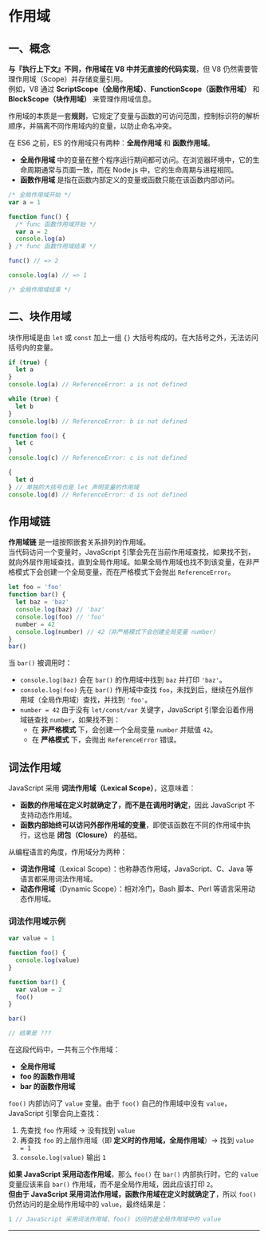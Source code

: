 # 作用域  

## 一、概念
**与『执行上下文』不同，作用域在 V8 中并无直接的代码实现**，但 V8 仍然需要管理作用域（Scope）并存储变量引用。  
例如，V8 通过 **ScriptScope（全局作用域）**、**FunctionScope（函数作用域）** 和 **BlockScope（块作用域）** 来管理作用域信息。  

作用域的本质是一套**规则**，它规定了变量与函数的可访问范围，控制标识符的解析顺序，并隔离不同作用域内的变量，以防止命名冲突。  

在 ES6 之前，ES 的作用域只有两种：**全局作用域** 和 **函数作用域**。  

- **全局作用域** 中的变量在整个程序运行期间都可访问。在浏览器环境中，它的生命周期通常与页面一致，而在 Node.js 中，它的生命周期与进程相同。  
- **函数作用域** 是指在函数内部定义的变量或函数只能在该函数内部访问。  

```javascript
/* 全局作用域开始 */
var a = 1

function func() {
  /* func 函数作用域开始 */
  var a = 2
  console.log(a)
} /* func 函数作用域结束 */

func() // => 2

console.log(a) // => 1

/* 全局作用域结束 */
```

## 二、块作用域  

块作用域是由 `let` 或 `const` 加上一组 `{}` 大括号构成的。在大括号之外，无法访问括号内的变量。  

```javascript
if (true) {
  let a
}
console.log(a) // ReferenceError: a is not defined

while (true) {
  let b
}
console.log(b) // ReferenceError: b is not defined

function foo() {
  let c
}
console.log(c) // ReferenceError: c is not defined

{
  let d
} // 单独的大括号也是 let 声明变量的作用域
console.log(d) // ReferenceError: d is not defined
```

## 作用域链  

**作用域链** 是一组按照嵌套关系排列的作用域。  
当代码访问一个变量时，JavaScript 引擎会先在当前作用域查找，如果找不到，就向外层作用域查找，直到全局作用域。如果全局作用域也找不到该变量，在非严格模式下会创建一个全局变量，而在严格模式下会抛出 `ReferenceError`。  

```javascript
let foo = 'foo'
function bar() {
  let baz = 'baz'
  console.log(baz) // 'baz'
  console.log(foo) // 'foo'
  number = 42
  console.log(number) // 42（非严格模式下会创建全局变量 number）
}
bar()
```

当 `bar()` 被调用时：
- `console.log(baz)` 会在 `bar()` 的作用域中找到 `baz` 并打印 `'baz'`。  
- `console.log(foo)` 先在 `bar()` 作用域中查找 `foo`，未找到后，继续在外层作用域（全局作用域）查找，并找到 `'foo'`。  
- `number = 42` 由于没有 `let/const/var` 关键字，JavaScript 引擎会沿着作用域链查找 `number`，如果找不到：  
  - 在 **非严格模式** 下，会创建一个全局变量 `number` 并赋值 `42`。  
  - 在 **严格模式** 下，会抛出 `ReferenceError` 错误。  

## 词法作用域  

JavaScript 采用 **词法作用域（Lexical Scope）**，这意味着：
- **函数的作用域在定义时就确定了，而不是在调用时确定**，因此 JavaScript 不支持动态作用域。  
- **函数内部始终可以访问外部作用域的变量**，即使该函数在不同的作用域中执行，这也是 **闭包（Closure）** 的基础。  

从编程语言的角度，作用域分为两种：
- **词法作用域**（Lexical Scope）：也称静态作用域，JavaScript、C、Java 等语言都采用词法作用域。  
- **动态作用域**（Dynamic Scope）：相对冷门，Bash 脚本、Perl 等语言采用动态作用域。  

### 词法作用域示例  

```javascript
var value = 1

function foo() {
  console.log(value)
}

function bar() {
  var value = 2
  foo()
}

bar()

// 结果是 ???
```

在这段代码中，一共有三个作用域：
- **全局作用域**
- **foo 的函数作用域**
- **bar 的函数作用域**  

`foo()` 内部访问了 `value` 变量。由于 `foo()` 自己的作用域中没有 `value`，JavaScript 引擎会向上查找：
1. 先查找 `foo` 作用域 → 没有找到 `value`
2. 再查找 `foo` 的上层作用域（即 **定义时的作用域，全局作用域**）→ 找到 `value = 1`
3. `console.log(value)` 输出 `1`  

**如果 JavaScript 采用动态作用域**，那么 `foo()` 在 `bar()` 内部执行时，它的 `value` 变量应该来自 `bar()` 作用域，而不是全局作用域，因此应该打印 `2`。  
**但由于 JavaScript 采用词法作用域，函数作用域在定义时就确定了**，所以 `foo()` 仍然访问的是全局作用域中的 `value`，最终结果是：  

```javascript
1 // JavaScript 采用词法作用域，foo() 访问的是全局作用域中的 value
```

---

<!-- ### **总结**  

1. **作用域是一套规则**，规定了变量和函数的可访问范围，并通过嵌套形成作用域链。  
3. **作用域链** 通过词法环境管理变量查找，从当前作用域开始，逐层向外查找，直到全局作用域。  
4. **词法作用域** 在函数定义时确定，而不是在函数调用时决定。  
5. **JavaScript 只支持词法作用域，不支持动态作用域**，因此变量解析遵循**定义时的作用域**，与执行位置无关。  
 -->


<!-- https://juejin.cn/post/7456839352783159335 -->

<!-- https://blog.csdn.net/weixin_43541368/article/details/115417388 -->


<!-- 
在 JavaScript 中，作用域（Scope）可以按照不同的分类方式进行划分。常见的分类如下：

⸻

1. 按作用范围分类

（1）全局作用域（Global Scope）
	•	在代码的任何地方都可以访问的作用域。
	•	任何在全局范围内声明的变量和函数都属于全局作用域。
	•	在浏览器环境中，window 对象是全局作用域的宿主，在 Node.js 中，全局作用域由 global 对象管理。

var globalVar = 'I am global';

function test() {
  console.log(globalVar); // 'I am global'
}
test();



⸻

（2）函数作用域（Function Scope）
	•	变量和函数只能在函数内部访问，外部无法访问。
	•	var 关键字声明的变量拥有函数作用域。

function foo() {
  var localVar = 'I am inside foo';
  console.log(localVar); // 'I am inside foo'
}
foo();

console.log(localVar); // ReferenceError: localVar is not defined



⸻

（3）块级作用域（Block Scope）
	•	let 和 const 声明的变量只在 {} 代码块内可访问。
	•	ES6 之前只有 function 关键字会创建新的作用域，但 let 和 const 引入了块级作用域。

{
  let blockVar = 'I am inside a block';
  console.log(blockVar); // 'I am inside a block'
}
console.log(blockVar); // ReferenceError: blockVar is not defined



⸻

2. 按声明方式分类

（1）使用 var 声明的作用域
	•	var 变量有函数作用域，但没有块级作用域。
	•	var 变量声明**会提升（hoisting）**到作用域顶部。

if (true) {
  var x = 10;
}
console.log(x); // 10（因为 var 没有块作用域）



⸻

（2）使用 let 和 const 声明的作用域
	•	let 和 const 具有块级作用域。
	•	const 变量声明后不可重新赋值。

if (true) {
  let y = 20;
  const z = 30;
}
console.log(y); // ReferenceError: y is not defined
console.log(z); // ReferenceError: z is not defined



⸻

3. 按变量可访问性分类

（1）自由变量（Free Variable）
	•	变量在当前作用域中未声明，而是从外层作用域查找。
	•	这体现了作用域链（Scope Chain）。

var outerVar = 'I am global';

function innerFunction() {
  console.log(outerVar); // 'I am global'（外部作用域的变量）
}
innerFunction();



⸻

（2）词法作用域（Lexical Scope）
	•	JavaScript 采用词法作用域（定义时决定作用域，而不是执行时）。
	•	即函数的作用域在定义时就已经确定。

var value = 100;

function outer() {
  var value = 200;
  function inner() {
    console.log(value);
  }
  return inner;
}

const innerFunc = outer();
innerFunc(); // 200（词法作用域，访问 outer 作用域中的 value）



⸻

4. 按作用域生命周期分类

（1）静态作用域（Lexical Scope）
	•	函数的作用域在定义时就已经确定，与调用位置无关。
	•	JavaScript 使用静态作用域。

var name = 'global';

function foo() {
  var name = 'local';
  function bar() {
    console.log(name);
  }
  return bar;
}

const myBar = foo();
myBar(); // 'local'（静态作用域，bar 的作用域在 foo 内）



⸻

（2）动态作用域（Dynamic Scope）
	•	动态作用域（如 Bash、Perl 语言使用）是调用时决定作用域，而不是定义时。
	•	JavaScript 不使用动态作用域。

function foo() {
  echo $var
}

function bar() {
  var=100
  foo
}

bar
# 输出 100（Bash 采用动态作用域）



⸻

5. 特殊作用域

（1）闭包作用域（Closure Scope）
	•	闭包（Closure） 是指函数可以记住并访问它定义时的作用域，即使在其执行环境之外调用。
	•	由于闭包会保留外部作用域，因此可能会引起内存泄漏。

function outer() {
  let counter = 0;
  return function inner() {
    counter++;
    console.log(counter);
  };
}

const increment = outer();
increment(); // 1
increment(); // 2



⸻

（2）模块作用域（Module Scope）
	•	模块作用域 是 ES6 import/export 机制的一部分。
	•	ES Module 变量在模块内部是私有的。

// module.js
export let moduleVar = 'I am a module variable';

// main.js
import { moduleVar } from './module.js';
console.log(moduleVar); // 'I am a module variable'



⸻

总结

分类方式	作用域类型	说明
按作用范围	全局作用域	代码任何地方可访问
	函数作用域	仅函数内部可访问
	块作用域	{} 代码块内部可访问 (let / const)
按声明方式	var	只有函数作用域，无块作用域
	let / const	具有块级作用域
按变量可访问性	自由变量	未在当前作用域声明，但可从外部作用域获取
	词法作用域	定义时决定作用域，遵循作用域链
按生命周期	静态作用域	JavaScript 采用静态作用域（定义时作用域）
	动态作用域	JavaScript 不采用（Bash/Perl 使用）
特殊作用域	闭包作用域	函数记住并访问其定义时作用域
	模块作用域	import/export 作用域

JavaScript 主要采用静态作用域和词法作用域，不同作用域控制变量的访问规则，以保证代码的可维护性和安全性。 -->
